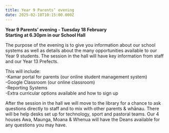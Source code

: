 ```yaml
---
title: Year 9 Parents’ evening
date: 2025-02-18T10:15:00.000Z
---
```

**Year 9 Parents’ evening - Tuesday 18 February  
Starting at 6.30pm in our School Hall** 



The purpose of the evening is to give you information about our school systems as well as details about the many opportunities available to our Year 9 students. The session in the hall will have key information from staff and our Year 13 Prefects.  

This will include:  
-Kamar portal for parents (our online student management system)  
-Google Classroom (our online classroom)  
-Reporting Systems  
-Extra curricular options available and how to sign up

After the session in the hall we will move to the library for a chance to ask questions directly to staff and to mix with other parents & whānau. There will be help desks set up for technology, sport and pastoral teams. Our 4 houses Awa, Maunga, Moana & Whenua will have the Deans available for any questions you may have.

